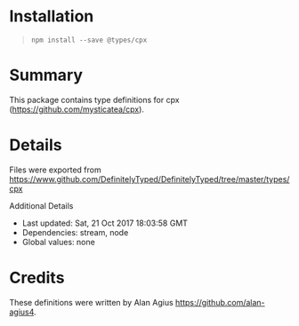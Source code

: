 # Installation
> `npm install --save @types/cpx`

# Summary
This package contains type definitions for cpx (https://github.com/mysticatea/cpx).

# Details
Files were exported from https://www.github.com/DefinitelyTyped/DefinitelyTyped/tree/master/types/cpx

Additional Details
 * Last updated: Sat, 21 Oct 2017 18:03:58 GMT
 * Dependencies: stream, node
 * Global values: none

# Credits
These definitions were written by Alan Agius <https://github.com/alan-agius4>.
